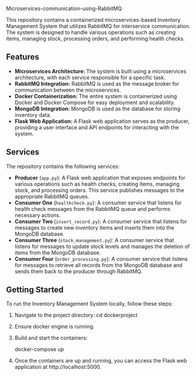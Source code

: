 Microservices-communication-using-RabbitMQ

This repository contains a containerized microservices-based Inventory Management System that utilizes RabbitMQ for interservice communication. The system is designed to handle various operations such as creating items, managing stock, processing orders, and performing health checks.


## Features
- <b>Microservices Architecture: </b>The system is built using a microservices architecture, with each service responsible for a specific task.
- <b>RabbitMQ Integration:</b> RabbitMQ is used as the message broker for communication between the microservices.
- <b>Docker Containerization:</b> The entire system is containerized using Docker and Docker Compose for easy deployment and scalability.
- <b>MongoDB Integration: </b>MongoDB is used as the database for storing inventory data.
- <b>Flask Web Application: </b>A Flask web application serves as the producer, providing a user interface and API endpoints for interacting with the system.

## Services
The repository contains the following services:

- <b>Producer</b> (```app.py```): A Flask web application that exposes endpoints for various operations such as health checks, creating items, managing stock, and processing orders. This service publishes messages to the appropriate RabbitMQ queues.
- <b>Consumer One</b> (```healthcheck.py```): A consumer service that listens for health check messages from the RabbitMQ queue and performs necessary actions.
- <b>Consumer Two </b>(```insert_record.py```): A consumer service that listens for messages to create new inventory items and inserts them into the MongoDB database.
- <b>Consumer Three</b> (```stock_management.py```): A consumer service that listens for messages to update stock levels and manages the deletion of items from the MongoDB database.
- <b>Consumer Four</b> (```order_processing.py```): A consumer service that listens for messages to retrieve all records from the MongoDB database and sends them back to the producer through RabbitMQ.

## Getting Started
To run the Inventory Management System locally, follow these steps:

1. Navigate to the project directory:
    cd dockerproject

2. Ensure docker engine is running.

3. Build and start the containers:

    docker-compose up

4. Once the containers are up and running, you can access the Flask web application at http://localhost:5000.


